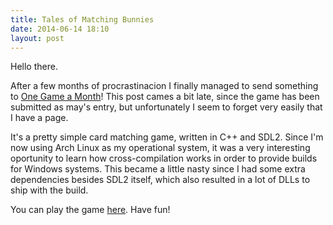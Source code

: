 ```yaml
---
title: Tales of Matching Bunnies
date: 2014-06-14 18:10
layout: post
---
```

Hello there.

After a few months of procrastinacion I finally managed to send something to [One Game a Month](http://www.onegameamonth.com/)!
This post cames a bit late, since the game has been submitted as may's entry, but unfortunately I seem to forget
very easily that I have a page.

It's a pretty simple card matching game, written in C++ and SDL2. Since I'm now using Arch Linux as my operational system,
it was a very interesting oportunity to learn how cross-compilation works in order to provide builds for Windows 
systems. This became a little nasty since I had some extra dependencies besides SDL2 itself, which also resulted
in a lot of DLLs to ship with the build.

You can play the game [here](/files/TalesOfMatchingBunnies.zip). Have fun!
